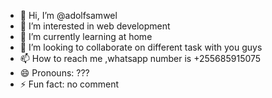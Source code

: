 - 👋 Hi, I’m @adolfsamwel
- 👀 I’m interested in web development
- 🌱 I’m currently learning at home 
- 💞️ I’m looking to collaborate on different task with you guys
- 📫 How to reach me ,whatsapp number is +255685915075
- 😄 Pronouns: ???
- ⚡ Fun fact: no comment

<!---
adolfsamwel/adolfsamwel is a ✨ special ✨ repository because its `README.md` (this file) appears on your GitHub profile.
You can click the Preview link to take a look at your changes.
--->
